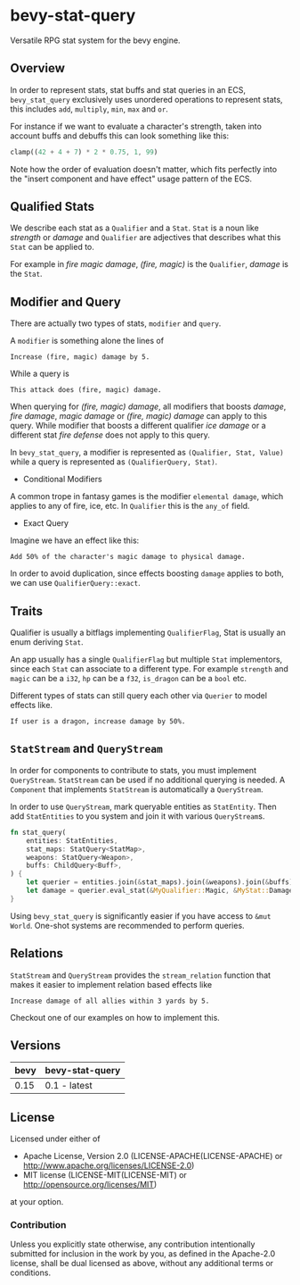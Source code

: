 # bevy-stat-query

Versatile RPG stat system for the bevy engine.

## Overview

In order to represent stats, stat buffs and stat queries in an ECS,
`bevy_stat_query` exclusively uses unordered operations to represent
stats, this includes `add`, `multiply`, `min`, `max` and `or`.

For instance if we want to evaluate a character's strength,
taken into account buffs and debuffs this can look something like this:

```rust
clamp((42 + 4 + 7) * 2 * 0.75, 1, 99)
```

Note how the order of evaluation doesn't matter, which fits perfectly into
the "insert component and have effect" usage pattern of the ECS.

## Qualified Stats

We describe each stat as a `Qualifier` and a `Stat`.
`Stat` is a noun like *strength* or *damage* and
`Qualifier` are adjectives that describes
what this `Stat` can be applied to.

For example in *fire magic damage*, *(fire, magic)* is the `Qualifier`,
*damage* is the `Stat`.

## Modifier and Query

There are actually two types of stats, `modifier` and `query`.

A `modifier` is something alone the lines of

```text
Increase (fire, magic) damage by 5.
```

While a query is

```text
This attack does (fire, magic) damage.
```

When querying for *(fire, magic) damage*, all modifiers that boosts
*damage*, *fire damage*, *magic damage* or *(fire, magic) damage*
can apply to this query.
While modifier that boosts a different qualifier *ice damage* or a
different stat *fire defense* does not apply to this query.

In `bevy_stat_query`,
a modifier is represented as `(Qualifier, Stat, Value)` while a
query is represented as `(QualifierQuery, Stat)`.

* Conditional Modifiers

A common trope in fantasy games is the modifier `elemental damage`, which applies to
any of fire, ice, etc. In `Qualifier` this is the `any_of` field.

* Exact Query

Imagine we have an effect like this:

```text
Add 50% of the character's magic damage to physical damage.
```

In order to avoid duplication, since effects boosting `damage` applies to
both, we can use `QualifierQuery::exact`.

## Traits

Qualifier is usually a bitflags implementing `QualifierFlag`, Stat is usually an enum deriving `Stat`.

An app usually has a single `QualifierFlag` but multiple `Stat` implementors,
since each `Stat` can associate to a different type.
For example `strength` and `magic` can be a `i32`,
`hp` can be a `f32`, `is_dragon` can be a `bool` etc.

Different types of stats can still query each other via `Querier`
to model effects like.

```text
If user is a dragon, increase damage by 50%.
```

## `StatStream` and `QueryStream`

In order for components to contribute to stats, you must implement `QueryStream`. `StatStream` can be used
if no additional querying is needed. A `Component` that implements `StatStream` is automatically a `QueryStream`.

In order to use `QueryStream`, mark queryable entities as `StatEntity`.
Then add `StatEntities` to you system and join it with various `QueryStream`s.

```rust
fn stat_query(
    entities: StatEntities,
    stat_maps: StatQuery<StatMap>,
    weapons: StatQuery<Weapon>,
    buffs: ChildQuery<Buff>,
) {
    let querier = entities.join(&stat_maps).join(&weapons).join(&buffs);
    let damage = querier.eval_stat(&MyQualifier::Magic, &MyStat::Damage).unwrap();
}
```

Using `bevy_stat_query` is significantly easier if you have access to `&mut World`.
One-shot systems are recommended to perform queries.

## Relations

`StatStream` and `QueryStream` provides the `stream_relation` function that makes it easier to implement
relation based effects like

```text
Increase damage of all allies within 3 yards by 5.
```

Checkout one of our examples on how to implement this.

## Versions

| bevy | bevy-stat-query |
|------|-----------------|
| 0.15 | 0.1 - latest    |

## License

Licensed under either of

* Apache License, Version 2.0 (LICENSE-APACHE(LICENSE-APACHE) or <http://www.apache.org/licenses/LICENSE-2.0>)
* MIT license (LICENSE-MIT(LICENSE-MIT) or <http://opensource.org/licenses/MIT>)

at your option.

### Contribution

Unless you explicitly state otherwise, any contribution intentionally submitted
for inclusion in the work by you, as defined in the Apache-2.0 license, shall be dual licensed as above, without any
additional terms or conditions.
